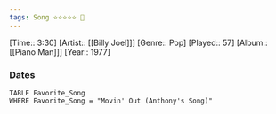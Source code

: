 ```yaml
---
tags: Song ⭐⭐⭐⭐⭐ 💛
---
```

[Time:: 3:30]
[Artist:: [[Billy Joel]]]
[Genre:: Pop]
[Played:: 57]
[Album:: [[Piano Man]]]
[Year:: 1977]
### Dates
````dataview
TABLE Favorite_Song
WHERE Favorite_Song = "Movin' Out (Anthony's Song)"
````